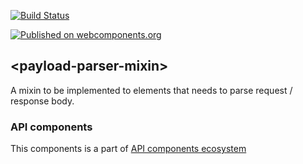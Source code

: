 [![Build Status](https://travis-ci.org/advanced-rest-client/payload-parser-mixin.svg?branch=stage)](https://travis-ci.org/advanced-rest-client/payload-parser-mixin)

[![Published on webcomponents.org](https://img.shields.io/badge/webcomponents.org-published-blue.svg)](https://www.webcomponents.org/element/advanced-rest-client/payload-parser-mixin)

## &lt;payload-parser-mixin&gt;

A mixin to be implemented to elements that needs to parse request / response body.


### API components

This components is a part of [API components ecosystem](https://elements.advancedrestclient.com/)
